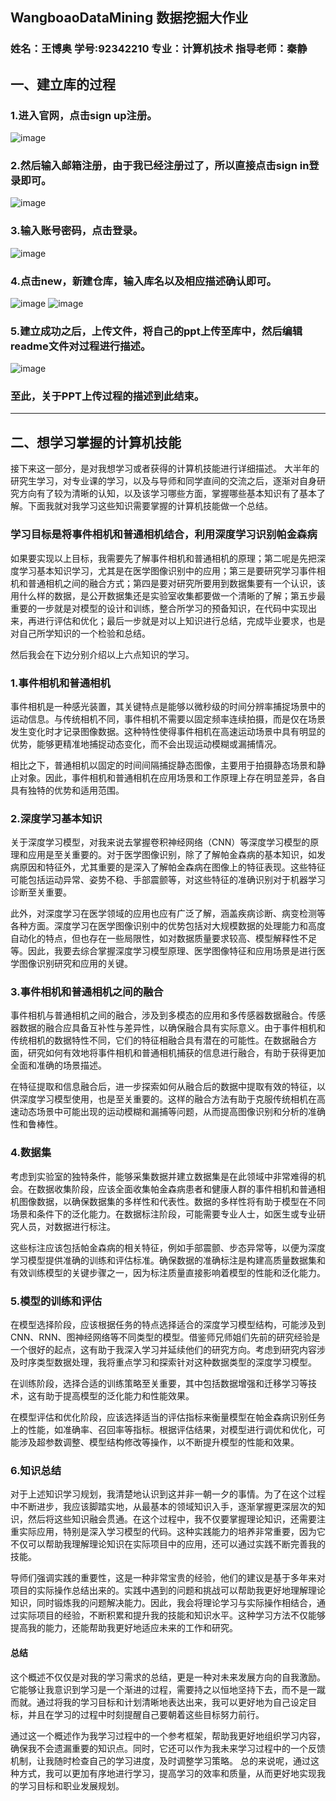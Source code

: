 ## WangboaoDataMining  数据挖掘大作业
### 姓名：王博奥   学号:92342210   专业：计算机技术   指导老师：秦静
## 一、建立库的过程
### 1.进入官网，点击sign up注册。
![image](https://github.com/HuangGuoLii/WangboaoDataMining/assets/76643849/d8b2ee88-4c0e-4a30-9e20-ee692be0bd1a)       


        
### 2.然后输入邮箱注册，由于我已经注册过了，所以直接点击sign in登录即可。
![image](https://github.com/HuangGuoLii/WangboaoDataMining/assets/76643849/515dd845-f9c5-4804-8ad4-bdf47de02652)
### 3.输入账号密码，点击登录。
![image](https://github.com/HuangGuoLii/WangboaoDataMining/assets/76643849/194fbf6c-05e0-4b93-94ab-8d475407fa26)
### 4.点击new，新建仓库，输入库名以及相应描述确认即可。
![image](https://github.com/HuangGuoLii/WangboaoDataMining/assets/76643849/67ab668f-c666-49df-89a0-ea556ca94976)
![image](https://github.com/HuangGuoLii/WangboaoDataMining/assets/76643849/368dcfb4-1951-4860-a0ec-47c750ed5f43)
### 5.建立成功之后，上传文件，将自己的ppt上传至库中，然后编辑readme文件对过程进行描述。
![image](https://github.com/HuangGuoLii/WangboaoDataMining/assets/76643849/8a3ca2e0-ff12-4c09-a833-76c1e0a3f5cf)
### 至此，关于PPT上传过程的描述到此结束。
---------------------------
## 二、想学习掌握的计算机技能
接下来这一部分，是对我想学习或者获得的计算机技能进行详细描述。
大半年的研究生学习，对专业课的学习，以及与导师和同学直间的交流之后，逐渐对自身研究方向有了较为清晰的认知，以及该学习哪些方面，掌握哪些基本知识有了基本了解。下面我就对我学习这些知识需要掌握的计算机技能做一个总结。
### 学习目标是将事件相机和普通相机结合，利用深度学习识别帕金森病
如果要实现以上目标，我需要先了解事件相机和普通相机的原理；第二呢是先把深度学习基本知识学习，尤其是在医学图像识别中的应用；第三是要研究学习事件相机和普通相机之间的融合方式；第四是要对研究所要用到数据集要有一个认识，该用什么样的数据，是公开数据集还是实验室收集都要做一个清晰的了解；第五步最重要的一步就是对模型的设计和训练，整合所学习的预备知识，在代码中实现出来，再进行评估和优化；最后一步就是对以上知识进行总结，完成毕业要求，也是对自己所学知识的一个检验和总结。  

然后我会在下边分别介绍以上六点知识的学习。
### 1.事件相机和普通相机
事件相机是一种感光装置，其关键特点是能够以微秒级的时间分辨率捕捉场景中的运动信息。与传统相机不同，事件相机不需要以固定频率连续拍摄，而是仅在场景发生变化时才记录图像数据。这种特性使得事件相机在高速运动场景中具有明显的优势，能够更精准地捕捉动态变化，而不会出现运动模糊或漏捕情况。   

相比之下，普通相机以固定的时间间隔捕捉静态图像，主要用于拍摄静态场景和静止对象。因此，事件相机和普通相机在应用场景和工作原理上存在明显差异，各自具有独特的优势和适用范围。
### 2.深度学习基本知识
关于深度学习模型，对我来说去掌握卷积神经网络（CNN）等深度学习模型的原理和应用是至关重要的。对于医学图像识别，除了了解帕金森病的基本知识，如发病原因和特征外，尤其重要的是深入了解帕金森病在图像上的特征表现。这些特征可能包括运动异常、姿势不稳、手部震颤等，对这些特征的准确识别对于机器学习诊断至关重要。   

此外，对深度学习在医学领域的应用也应有广泛了解，涵盖疾病诊断、病变检测等各种方面。深度学习在医学图像识别中的优势包括对大规模数据的处理能力和高度自动化的特点，但也存在一些局限性，如对数据质量要求较高、模型解释性不足等。因此，我要去综合掌握深度学习模型原理、医学图像特征和应用场景是进行医学图像识别研究和应用的关键。
### 3.事件相机和普通相机之间的融合
事件相机与普通相机之间的融合，涉及到多模态的应用和多传感器数据融合。传感器数据的融合应具备互补性与差异性，以确保融合具有实际意义。由于事件相机和传统相机的数据特性不同，它们的特征相融合具有潜在的可能性。在数据融合方面，研究如何有效地将事件相机和普通相机捕获的信息进行融合，有助于获得更加全面和准确的场景描述。   

在特征提取和信息融合后，进一步探索如何从融合后的数据中提取有效的特征，以供深度学习模型使用，也是至关重要的。这样的融合方法有助于克服传统相机在高速动态场景中可能出现的运动模糊和漏捕等问题，从而提高图像识别和分析的准确性和鲁棒性。
### 4.数据集
考虑到实验室的独特条件，能够采集数据并建立数据集是在此领域中非常难得的机会。在数据收集阶段，应该全面收集帕金森病患者和健康人群的事件相机和普通相机图像数据，以确保数据集的多样性和代表性。数据的多样性将有助于模型在不同场景和条件下的泛化能力。在数据标注阶段，可能需要专业人士，如医生或专业研究人员，对数据进行标注。   

这些标注应该包括帕金森病的相关特征，例如手部震颤、步态异常等，以便为深度学习模型提供准确的训练和评估标准。确保数据的准确标注是构建高质量数据集和有效训练模型的关键步骤之一，因为标注质量直接影响着模型的性能和泛化能力。
### 5.模型的训练和评估
在模型选择阶段，应该根据任务的特点选择适合的深度学习模型结构，可能涉及到CNN、RNN、图神经网络等不同类型的模型。借鉴师兄师姐们先前的研究经验是一个很好的起点，这有助于我深入学习并延续他们的研究方向。考虑到研究内容涉及时序类型数据处理，我将重点学习和探索针对这种数据类型的深度学习模型。   

在训练阶段，选择合适的训练策略至关重要，其中包括数据增强和迁移学习等技术，这有助于提高模型的泛化能力和性能效果。   

在模型评估和优化阶段，应该选择适当的评估指标来衡量模型在帕金森病识别任务上的性能，如准确率、召回率等指标。根据评估结果，对模型进行调优和优化，可能涉及超参数调整、模型结构修改等操作，以不断提升模型的性能和效果。
### 6.知识总结
对于上述知识学习规划，我清楚地认识到这并非一朝一夕的事情。为了在这个过程中不断进步，我应该脚踏实地，从最基本的领域知识入手，逐渐掌握更深层次的知识，然后将这些知识融会贯通。在这个过程中，我不仅要掌握理论知识，还需要注重实际应用，特别是深入学习模型的代码。这种实践能力的培养非常重要，因为它不仅可以帮助我理解理论知识在实际项目中的应用，还可以通过实践不断完善我的技能。   

导师们强调实践的重要性，这是一种非常宝贵的经验，他们的建议是基于多年来对项目的实际操作总结出来的。实践中遇到的问题和挑战可以帮助我更好地理解理论知识，同时锻炼我的问题解决能力。因此，我会将理论学习与实际操作相结合，通过实际项目的经验，不断积累和提升我的技能和知识水平。这种学习方法不仅能够提高我的能力，还能帮助我更好地适应未来的工作和研究。
#### 总结
这个概述不仅仅是对我的学习需求的总结，更是一种对未来发展方向的自我激励。它能够让我意识到学习是一个渐进的过程，需要持之以恒地坚持下去，而不是一蹴而就。通过将我的学习目标和计划清晰地表达出来，我可以更好地为自己设定目标，并且在学习的过程中时刻提醒自己要朝着这些目标努力前行。   

通过这一个概述作为我学习过程中的一个参考框架，帮助我更好地组织学习内容，确保我不会遗漏重要的知识点。同时，它还可以作为我未来学习过程中的一个反馈机制，让我随时检查自己的学习进度，及时调整学习策略。
总的来说呢，通过这种方式，我可以更加有序地进行学习，提高学习的效率和质量，从而更好地实现我的学习目标和职业发展规划。




